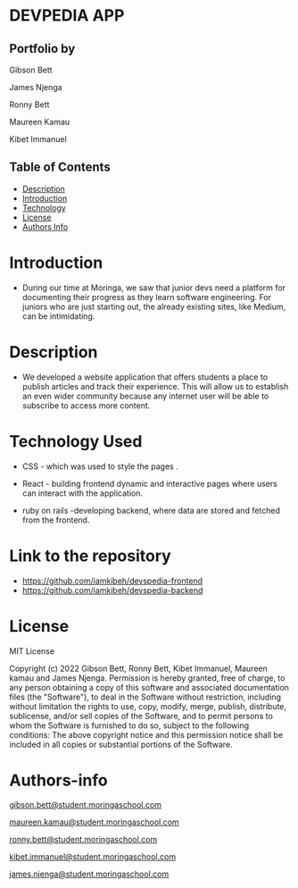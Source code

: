 # DEVPEDIA APP

## Portfolio by

Gibson Bett

James Njenga

Ronny Bett

Maureen Kamau

Kibet Immanuel

## Table of Contents

- [Description](#description)
- [Introduction](#introduction)
- [Technology](#technology)
- [License](#license)
- [Authors Info](#author-Info)

# Introduction

- During our time at Moringa, we saw that junior devs need a platform for documenting their progress as they learn software engineering. For juniors who are just starting out, the already existing sites, like Medium, can be intimidating.

# Description

- We developed a website application that offers students a place to publish articles and track their experience. This will allow us to establish an even wider community because any internet user will be able to subscribe to access more content.

# Technology Used

- CSS - which was used to style the pages .

- React - building frontend dynamic and interactive pages where users can interact with the application.

- ruby on rails -developing backend, where data are stored and fetched from the frontend.

# Link to the repository

- https://github.com/iamkibeh/devspedia-frontend
- https://github.com/iamkibeh/devspedia-backend

# License

MIT License

Copyright (c) 2022 Gibson Bett, Ronny Bett, Kibet Immanuel, Maureen kamau and James Njenga.
Permission is hereby granted, free of charge, to any person obtaining a copy
of this software and associated documentation files (the "Software"), to deal
in the Software without restriction, including without limitation the rights
to use, copy, modify, merge, publish, distribute, sublicense, and/or sell
copies of the Software, and to permit persons to whom the Software is
furnished to do so, subject to the following conditions:
The above copyright notice and this permission notice shall be included in all
copies or substantial portions of the Software.

# Authors-info

gibson.bett@student.moringaschool.com

maureen.kamau@student.moringaschool.com

ronny.bett@student.moringaschool.com

kibet.immanuel@student.moringaschool.com

james.njenga@student.moringaschool.com
